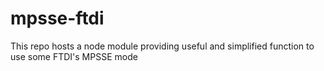 # mpsse-ftdi
This repo hosts a node module providing useful and simplified function to use some FTDI's MPSSE mode
